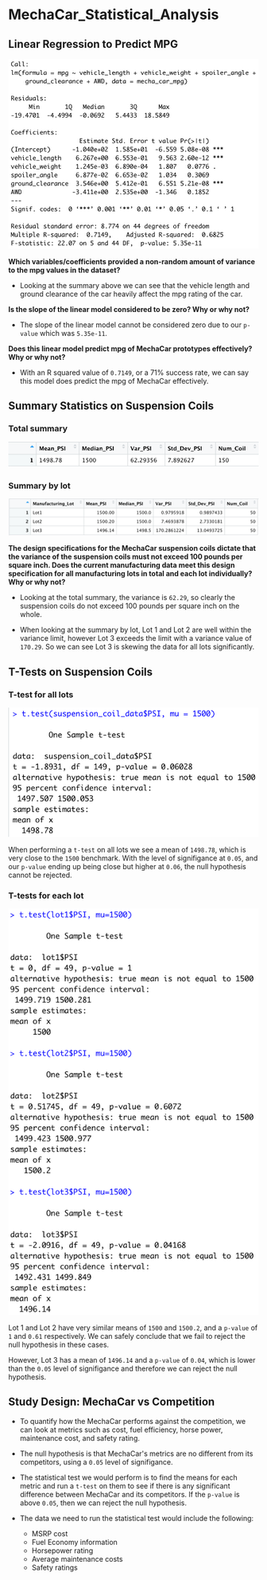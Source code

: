 # MechaCar_Statistical_Analysis

## Linear Regression to Predict MPG

<img alt="summary of linear progression of mpg" title="summary of linear progression of mpg" src="https://github.com/brown-rox20/MechaCar_Statistical_Analysis/blob/main/static/images/deliverable_1.png">

**Which variables/coefficients provided a non-random amount of variance to the mpg values in the dataset?**

- Looking at the summary above we can see that the vehicle length and ground clearance of the car heavily affect the mpg rating of the car.

**Is the slope of the linear model considered to be zero? Why or why not?**

- The slope of the linear model cannot be considered zero due to our `p-value` which was `5.35e-11`.

**Does this linear model predict mpg of MechaCar prototypes effectively? Why or why not?**

- With an R squared value of `0.7149`, or a 71% success rate, we can say this model does predict the mpg of MechaCar effectively.

## Summary Statistics on Suspension Coils

### Total summary

<img alt="total summary of suspension coil stats" title="total summary of suspension coil stats" src="https://github.com/brown-rox20/MechaCar_Statistical_Analysis/blob/main/static/images/deliverable_2_a.png">

### Summary by lot

<img alt="suspension coil stats by lot" title="suspension coil stats by lot" src="https://github.com/brown-rox20/MechaCar_Statistical_Analysis/blob/main/static/images/deliverable_2_b.png">

**The design specifications for the MechaCar suspension coils dictate that the variance of the suspension coils must not exceed 100 pounds per square inch. Does the current manufacturing data meet this design specification for all manufacturing lots in total and each lot individually? Why or why not?**

- Looking at the total summary, the variance is `62.29`, so clearly the suspension coils do not exceed 100 pounds per square inch on the whole.

- When looking at the summary by lot, Lot 1 and Lot 2 are well within the variance limit, however Lot 3 exceeds the limit with a variance value of `170.29`. So we can see Lot 3 is skewing the data for all lots significantly.

## T-Tests on Suspension Coils

### T-test for all lots

<img alt="t-test total" title="t-test total" src="https://github.com/brown-rox20/MechaCar_Statistical_Analysis/blob/main/static/images/deliverable_3_total.png">

When performing a `t-test` on all lots we see a mean of `1498.78`, which is very close to the `1500` benchmark. With the level of signifigance at `0.05`, and our `p-value` ending up being close but higher at `0.06`, the null hypothesis cannot be rejected.

### T-tests for each lot

<img alt="t-test by lot" title="t-test by lot" src="https://github.com/brown-rox20/MechaCar_Statistical_Analysis/blob/main/static/images/deliverable_3_by_lot.png">

Lot 1 and Lot 2 have very similar means of `1500` and `1500.2`, and a `p-value` of `1` and `0.61` respectively. We can safely conclude that we fail to reject the null hypothesis in these cases.

However, Lot 3 has a mean of `1496.14` and a `p-value` of `0.04`, which is lower than the `0.05` level of signifigance and therefore we can reject the null hypothesis.

## Study Design: MechaCar vs Competition

- To quantify how the MechaCar performs against the competition, we can look at metrics such as cost, fuel efficiency, horse power, maintenance cost, and safety rating.

- The null hypothesis is that MechaCar's metrics are no different from its competitors, using a `0.05` level of signifigance.

- The statistical test we would perform is to find the means for each metric and run a `t-test` on them to see if there is any significant difference between MechaCar and its competitors. If the `p-value` is above `0.05`, then we can reject the null hypothesis.

- The data we need to run the statistical test would include the following:
  - MSRP cost
  - Fuel Economy information
  - Horsepower rating
  - Average maintenance costs
  - Safety ratings
